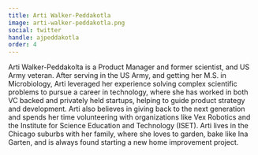 ```yaml
---
title: Arti Walker-Peddakotla
image: arti-walker-peddakotla.png
social: twitter
handle: ajpeddakotla
order: 4
---
```


Arti Walker-Peddakolta is a Product Manager and former scientist, and US Army veteran. After serving in the US Army, and getting her M.S. in Microbiology, Arti leveraged her experience solving complex scientific problems to pursue a career in technology, where she has worked in both VC backed and privately held startups, helping to guide product strategy and development. Arti also believes in giving back to the next generation and spends her time volunteering with organizations like Vex Robotics and the Institute for Science Education and Technology (ISET). Arti lives in the Chicago suburbs with her family, where she loves to garden, bake like Ina Garten, and is always found starting a new home improvement project.